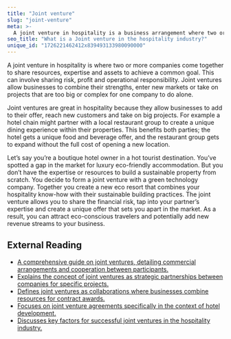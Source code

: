 ```yaml
---
title: "Joint venture"
slug: "joint-venture"
meta: >-
  A joint venture in hospitality is a business arrangement where two or more parties collaborate to share resources, risks, and profits to achieve a common goal.
seo_title: "What is a Joint venture in the hospitality industry?"
unique_id: "1726221462412x839493133980090000"
---
```


A joint venture in hospitality is where two or more companies come together to share resources, expertise and assets to achieve a common goal. This can involve sharing risk, profit and operational responsibility. Joint ventures allow businesses to combine their strengths, enter new markets or take on projects that are too big or complex for one company to do alone.

Joint ventures are great in hospitality because they allow businesses to add to their offer, reach new customers and take on big projects. For example a hotel chain might partner with a local restaurant group to create a unique dining experience within their properties. This benefits both parties; the hotel gets a unique food and beverage offer, and the restaurant group gets to expand without the full cost of opening a new location.

Let’s say you’re a boutique hotel owner in a hot tourist destination. You’ve spotted a gap in the market for luxury eco-friendly accommodation. But you don’t have the expertise or resources to build a sustainable property from scratch. You decide to form a joint venture with a green technology company. Together you create a new eco resort that combines your hospitality know-how with their sustainable building practices. The joint venture allows you to share the financial risk, tap into your partner’s expertise and create a unique offer that sets you apart in the market. As a result, you can attract eco-conscious travelers and potentially add new revenue streams to your business.

## External Reading

- [A comprehensive guide on joint ventures, detailing commercial arrangements and cooperation between participants.](https://www.burges-salmon.com/news-and-insight/publications/guide-to-joint-ventures)
- [Explains the concept of joint ventures as strategic partnerships between companies for specific projects.](https://www.kilegal.com/blog/2024/may/joint-ventures-101/)
- [Defines joint ventures as collaborations where businesses combine resources for contract awards.](https://info.winvale.com/blog/what-is-joint-venture)
- [Focuses on joint venture agreements specifically in the context of hotel development.](https://foodirl.com/post/hotel-development-joint-venture-agreement)
- [Discusses key factors for successful joint ventures in the hospitality industry.](https://www.hospitalitynet.org/opinion/4048328.html)